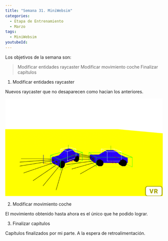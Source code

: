 ```yaml
---
title: "Semana 31. MiniWebsim"
categories:
  - Etapa de Entrenamiento
  - Marzo
tags:
  - MiniWebsim
youtubeId: 
---
```


Los objetivos de la semana son:

> Modificar entidades raycaster
> Modificar movimiento coche
> Finalizar capítulos 

1. Modificar entidades raycaster

Nuevos raycaster que no desaparecen como hacian los anteriores. 

![Raycaster](https://raw.githubusercontent.com/RoboticsLabURJC/2022-tfg-ana-villanueva/main/docs/images/Captura%20de%20pantalla%202023-03-10%20083121.png)

2. Modificar movimiento coche

El movimiento obtenido hasta ahora es el único que he podido lograr.

3. Finalizar capítulos

Capítulos finalizados por mi parte. A la espera de retroalimentación. 
